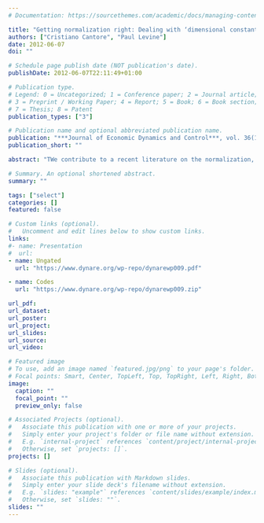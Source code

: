 ```yaml
---
# Documentation: https://sourcethemes.com/academic/docs/managing-content/

title: "Getting normalization right: Dealing with ‘dimensional constants’ in macroeconomics"
authors: ["Cristiano Cantore", "Paul Levine"]
date: 2012-06-07
doi: ""

# Schedule page publish date (NOT publication's date).
publishDate: 2012-06-07T22:11:49+01:00

# Publication type.
# Legend: 0 = Uncategorized; 1 = Conference paper; 2 = Journal article;
# 3 = Preprint / Working Paper; 4 = Report; 5 = Book; 6 = Book section;
# 7 = Thesis; 8 = Patent
publication_types: ["3"]

# Publication name and optional abbreviated publication name.
publication: "***Journal of Economic Dynamics and Control***, vol. 36(12), pages 1931-1949"
publication_short: ""

abstract: "TWe contribute to a recent literature on the normalization, calibration and estimation of CES production functions. The problem arises because CES ‘share’ parameters are not in fact shares, but depend on underlying dimensions—in other words they are ‘dimensional constants’. It follows that such parameters can neither be calibrated nor be estimated unless the choice of units is made explicit. We use an RBC model to demonstrate two equivalent solutions. The standard one expresses the production function in deviation form about some reference point, usually the steady state of the model. Our alternative, ‘re-parameterization’, expresses dimensional constants in terms of a new dimensionless (share) parameter and all remaining dimensionless ones. We show that our ‘re-parameterization’ method is equivalent and arguably more straightforward than the standard normalization in deviation form. We then examine a similar problem of dimensional constants for CES utility functions in a two-sector model and in a small open economy model; then re-parameterization is the only solution to the problem, showing that our approach is in fact more general."

# Summary. An optional shortened abstract.
summary: ""

tags: ["select"]
categories: []
featured: false

# Custom links (optional).
#   Uncomment and edit lines below to show custom links.
links:
#- name: Presentation
#  url: 
- name: Ungated
  url: "https://www.dynare.org/wp-repo/dynarewp009.pdf"

- name: Codes
  url: "https://www.dynare.org/wp-repo/dynarewp009.zip"

url_pdf:
url_dataset:
url_poster:
url_project:
url_slides:
url_source:
url_video:

# Featured image
# To use, add an image named `featured.jpg/png` to your page's folder.
# Focal points: Smart, Center, TopLeft, Top, TopRight, Left, Right, BottomLeft, Bottom, BottomRight.
image:
  caption: ""
  focal_point: ""
  preview_only: false

# Associated Projects (optional).
#   Associate this publication with one or more of your projects.
#   Simply enter your project's folder or file name without extension.
#   E.g. `internal-project` references `content/project/internal-project/index.md`.
#   Otherwise, set `projects: []`.
projects: []

# Slides (optional).
#   Associate this publication with Markdown slides.
#   Simply enter your slide deck's filename without extension.
#   E.g. `slides: "example"` references `content/slides/example/index.md`.
#   Otherwise, set `slides: ""`.
slides: ""
---
```

